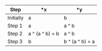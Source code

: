 | Step         | *x                      | *y
|--------------|-------------------------|--------
| Initially    | a                       | b
| Step 1       | a                       | a ^ b
| Step 2       | a ^ (a ^ b) = b         | a ^ b
| Step 3       | b                       | b ^ (a ^ b) = a
